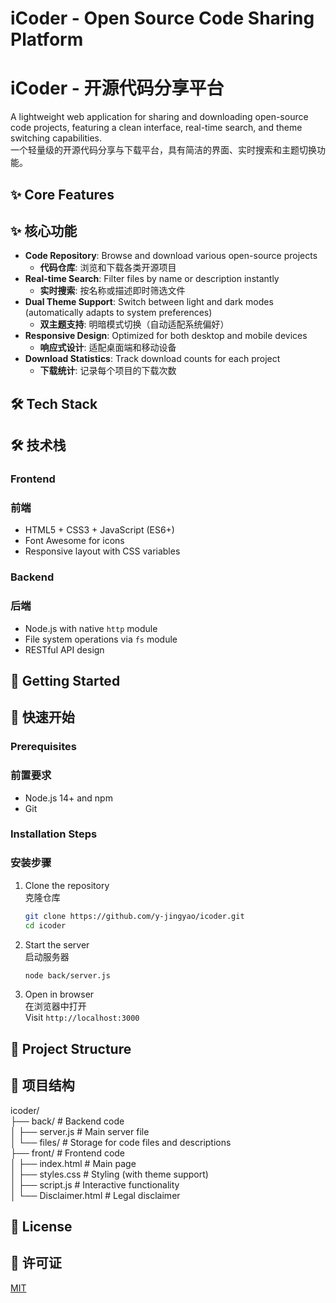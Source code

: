 # iCoder - Open Source Code Sharing Platform  
# iCoder - 开源代码分享平台  

A lightweight web application for sharing and downloading open-source code projects, featuring a clean interface, real-time search, and theme switching capabilities.  
一个轻量级的开源代码分享与下载平台，具有简洁的界面、实时搜索和主题切换功能。  


## ✨ Core Features  
## ✨ 核心功能  

- **Code Repository**: Browse and download various open-source projects  
  - **代码仓库**: 浏览和下载各类开源项目  
- **Real-time Search**: Filter files by name or description instantly  
  - **实时搜索**: 按名称或描述即时筛选文件  
- **Dual Theme Support**: Switch between light and dark modes (automatically adapts to system preferences)  
  - **双主题支持**: 明暗模式切换（自动适配系统偏好）  
- **Responsive Design**: Optimized for both desktop and mobile devices  
  - **响应式设计**: 适配桌面端和移动设备  
- **Download Statistics**: Track download counts for each project  
  - **下载统计**: 记录每个项目的下载次数  


## 🛠️ Tech Stack  
## 🛠️ 技术栈  

### Frontend  
### 前端  
- HTML5 + CSS3 + JavaScript (ES6+)  
- Font Awesome for icons  
- Responsive layout with CSS variables  


### Backend  
### 后端  
- Node.js with native `http` module  
- File system operations via `fs` module  
- RESTful API design  


## 🚀 Getting Started  
## 🚀 快速开始  

### Prerequisites  
### 前置要求  
- Node.js 14+ and npm  
- Git  


### Installation Steps  
### 安装步骤  

1. Clone the repository  
   克隆仓库  
   ```bash  
   git clone https://github.com/y-jingyao/icoder.git  
   cd icoder  
   ```  

2. Start the server  
   启动服务器  
   ```bash  
   node back/server.js  
   ```  

3. Open in browser  
   在浏览器中打开  
   Visit `http://localhost:3000`  


## 📁 Project Structure  
## 📁 项目结构  
icoder/  
├── back/                 # Backend code  
│   ├── server.js         # Main server file  
│   └── files/            # Storage for code files and descriptions  
├── front/                # Frontend code  
│   ├── index.html        # Main page  
│   ├── styles.css        # Styling (with theme support)  
│   ├── script.js         # Interactive functionality  
│   └── Disclaimer.html   # Legal disclaimer  



## 📄 License  
## 📄 许可证  

[MIT](LICENSE)

